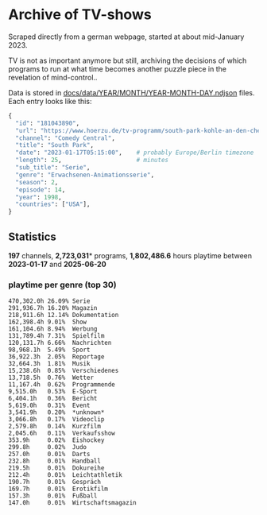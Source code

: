 # Archive of TV-shows

Scraped directly from a german webpage, started at about mid-January 2023.

TV is not as important anymore but still, archiving the decisions of which programs to run at what time
becomes another puzzle piece in the revelation of mind-control.. 

Data is stored in [docs/data/YEAR/MONTH/YEAR-MONTH-DAY.ndjson](docs/data/) files. 
Each entry looks like this:

```python
{
  "id": "181043890", 
  "url": "https://www.hoerzu.de/tv-programm/south-park-kohle-an-den-chefkoch/bid_181043890/", 
  "channel": "Comedy Central", 
  "title": "South Park", 
  "date": "2023-01-17T05:15:00",    # probably Europe/Berlin timezone 
  "length": 25,                     # minutes 
  "sub_title": "Serie", 
  "genre": "Erwachsenen-Animationsserie", 
  "season": 2, 
  "episode": 14, 
  "year": 1998, 
  "countries": ["USA"],
}
```

## Statistics

**197** channels, **2,723,031*** programs, **1,802,486.6** hours playtime between **2023-01-17** and **2025-06-20**


### playtime per genre (top 30)

    470,302.0h 26.09% Serie
    291,936.7h 16.20% Magazin
    218,911.6h 12.14% Dokumentation
    162,398.4h 9.01%  Show
    161,104.6h 8.94%  Werbung
    131,789.4h 7.31%  Spielfilm
    120,131.7h 6.66%  Nachrichten
    98,968.1h  5.49%  Sport
    36,922.3h  2.05%  Reportage
    32,664.3h  1.81%  Musik
    15,238.6h  0.85%  Verschiedenes
    13,718.5h  0.76%  Wetter
    11,167.4h  0.62%  Programmende
    9,515.0h   0.53%  E-Sport
    6,404.1h   0.36%  Bericht
    5,619.0h   0.31%  Event
    3,541.9h   0.20%  *unknown*
    3,066.8h   0.17%  Videoclip
    2,579.8h   0.14%  Kurzfilm
    2,045.6h   0.11%  Verkaufsshow
    353.9h     0.02%  Eishockey
    299.8h     0.02%  Judo
    257.0h     0.01%  Darts
    232.8h     0.01%  Handball
    219.5h     0.01%  Dokureihe
    212.4h     0.01%  Leichtathletik
    190.7h     0.01%  Gespräch
    169.7h     0.01%  Erotikfilm
    157.3h     0.01%  Fußball
    147.0h     0.01%  Wirtschaftsmagazin
